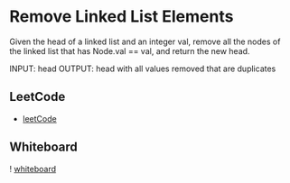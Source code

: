 # Remove Linked List Elements

Given the head of a linked list and an integer val, remove all the nodes of the linked list that has Node.val == val, and return the new head.

INPUT: head
OUTPUT: head with all values removed that are duplicates

## LeetCode

- [leetCode](https://leetcode.com/problems/remove-linked-list-elements/)

## Whiteboard

! [whiteboard](whiteboard.jpg)
